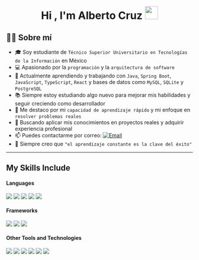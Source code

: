 <h1 align="center"><b>Hi , I'm Alberto Cruz </b><img src="https://media.giphy.com/media/hvRJCLFzcasrR4ia7z/giphy.gif" width="35"></h1>

## 👨‍💻 Sobre mí

- 🎓 Soy estudiante de `Técnico Superior Universitario en Tecnologías de la Información` en México
- 💻 Apasionado por la `programación` y la `arquitectura de software`
- 🚀 Actualmente aprendiendo y trabajando con `Java`, `Spring Boot`, `JavaScript`, `TypeScript`, `React` y bases de datos como `MySQL`, `SQLite` y `PostgreSQL`
- 📚 Siempre estoy estudiando algo nuevo para mejorar mis habilidades y seguir creciendo como desarrollador
- 🧠 Me destaco por mi `capacidad de aprendizaje rápido` y mi enfoque en `resolver problemas reales`
- 🌱 Buscando aplicar mis conocimientos en proyectos reales y adquirir experiencia profesional
- 📫 Puedes contactarme por correo: [![Email](https://img.shields.io/static/v1?label=email&message=Contacto&color=EA4335&style=flat-square)](mailto:tuemail@ejemplo.com)
- 🧩 Siempre creo que `"el aprendizaje constante es la clave del éxito"`

---

## My Skills Include

<h4> Languages </h4>
<span> 
  <img src="https://img.shields.io/badge/HTML5-E34F26?style=for-the-badge&logo=html5&logoColor=white">
  <img src="https://img.shields.io/badge/CSS3-1572B6?style=for-the-badge&logo=css3&logoColor=white">
  <img src="https://img.shields.io/badge/JavaScript-F7DF1E?style=for-the-badge&logo=javascript&logoColor=black">
  <img src="https://img.shields.io/badge/Java-%23ED8B00.svg?style=for-the-badge&logo=openjdk&logoColor=white">
  <img src= "https://img.shields.io/badge/typescript-%23007ACC.svg?style=for-the-badge&logo=typescript&logoColor=white">
</span>

<h4>Frameworks</h4>
<span>
  <img src="https://img.shields.io/badge/React-%2320232a.svg?style=for-the-badge&logo=react&logoColor=%2361DAFB">
  <img src="https://img.shields.io/badge/Spring%20Boot-6DB33F?style=for-the-badge&logo=springboot&logoColor=fff">
  <img src="https://img.shields.io/badge/Tailwind%20CSS-%2338B2AC.svg?style=for-the-badge&logo=tailwind-css&logoColor=white">
</span>

<h4> Other Tools and Technologies </h4>
<span>
  <img src="https://img.shields.io/badge/Git-F05032?style=for-the-badge&logo=git&logoColor=white">
  <img src="https://img.shields.io/badge/Arch%20Linux-1793D1?style=for-the-badge&logo=arch-linux&logoColor=fff">
  <img src="https://img.shields.io/badge/MySQL-00000F?style=for-the-badge&logo=mysql&logoColor=white">
  <img src="https://img.shields.io/badge/Postgres-%23316192.svg?style=for-the-badge&logo=postgresql&logoColor=white">
  <img src="https://img.shields.io/badge/Neovim-57A143?style=for-the-badge&logo=neovim&logoColor=fff">
  <img src="https://img.shields.io/badge/Docker-2496ED?style=for-the-badge&logo=docker&logoColor=fff">
